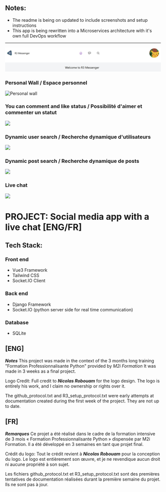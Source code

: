## Notes: 
- The readme is being on updated to include screenshots and setup instructions
- This app is being rewritten into a Microservices architecture with it's own full DevOps workflow
---
![Welcome page](screenshots/welcome.jpg)

### Personal Wall / Espace personnel  
![Personal wall](screenshots/)

### You can comment and like status / Possibilité d'aimer et commenter un statut 
![](screenshots/)

### Dynamic user search / Recherche dynamique d'utilisateurs
![](screenshots/)

### Dynamic post search / Recherche dynamique de posts 
![](screenshots/)

### Live chat  
![](screenshots/)


# PROJECT: Social media app with a live chat [ENG/FR]

## Tech Stack:
### Front end
- Vue3 Framework
- Tailwind CSS
- Socket.IO Client

### Back end
- Django Framework
- Socket.IO (python server side for real time communication)

### Database
- SQLite

## [ENG]
***Notes***
This project was made in the context of the 3 months long training "Formation Professionnalisante Python"
provided by *M2i Formation*
It was made in 3 weeks as a final project.

Logo Credit: Full credit to ***Nicolas Robouam*** for the logo design. 
The logo is entirely his work, and I claim no ownership or rights over it.

The github_protocol.txt and R3_setup_protocol.txt were early attempts at documentation created during the first week of the project. They are not up to date.

## [FR]
***Remarques***
Ce projet a été réalisé dans le cadre de la formation intensive de 3 mois « Formation Professionnalisante Python »
dispensée par M2i Formation.
Il a été développé en 3 semaines en tant que projet final.

Crédit du logo: Tout le crédit revient à ***Nicolas Robouam*** pour la conception du logo. 
Le logo est entièrement son œuvre, et je ne revendique aucun droit ni aucune propriété à son sujet.

Les fichiers github_protocol.txt et R3_setup_protocol.txt sont des premières tentatives de documentation réalisées durant la première semaine du projet. Ils ne sont pas à jour.
